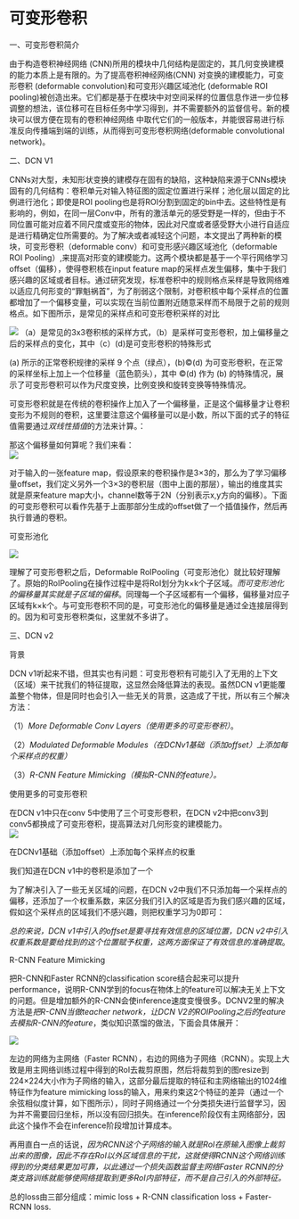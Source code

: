# 可变形卷积

一、可变形卷积简介

由于构造卷积神经网络 (CNN)所用的模块中几何结构是固定的，其几何变换建模的能力本质上是有限的。为了提高卷积神经网络(CNN) 对变换的建模能力，可变形卷积 (deformable convolution)和可变形兴趣区域池化 (deformable ROI pooling)被创造出来。它们都是基于在模块中对空间采样的位置信息作进一步位移调整的想法，该位移可在目标任务中学习得到，并不需要额外的监督信号。新的模块可以很方便在现有的卷积神经网络
中取代它们的一般版本，并能很容易进行标准反向传播端到端的训练，从而得到可变形卷积网络(deformable convolutional network)。


二、DCN V1

CNNs对大型，未知形状变换的建模存在固有的缺陷，这种缺陷来源于CNNs模块固有的几何结构：卷积单元对输入特征图的固定位置进行采样；池化层以固定的比例进行池化；即使是ROI
pooling也是将ROI分割到固定的bin中去。这些特性是有影响的，例如，在同一层Conv中，所有的激活单元的感受野是一样的，但由于不同位置可能对应着不同尺度或变形的物体，因此对尺度或者感受野大小进行自适应是进行精确定位所需要的。为了解决或者减轻这个问题，本文提出了两种新的模块，可变形卷积（deformable
conv）和可变形感兴趣区域池化（deformable ROI Pooling）,来提高对形变的建模能力。这两个模块都是基于一个平行网络学习offset（偏移），使得卷积核在input
feature map的采样点发生偏移，集中于我们感兴趣的区域或者目标。通过研究发现，标准卷积中的规则格点采样是导致网络难以适应几何形变的“罪魁祸首”，为了削弱这个限制，对卷积核中每个采样点的位置都增加了一个偏移变量，可以实现在当前位置附近随意采样而不局限于之前的规则格点。如下图所示，是常见的采样点和可变形卷积采样的对比

![](C:\Users\13073\Desktop\第三次作业第二题\images\1-1626325005556.jpg)
（a）是常见的3x3卷积核的采样方式，（b）是采样可变形卷积，加上偏移量之后的采样点的变化，其中（c）(d)是可变形卷积的特殊形式

(a) 所示的正常卷积规律的采样 9 个点（绿点），(b)©(d)
为可变形卷积，在正常的采样坐标上加上一个位移量（蓝色箭头），其中 ©(d) 作为 (b)
的特殊情况，展示了可变形卷积可以作为尺度变换，比例变换和旋转变换等特殊情况。

可变形卷积就是在传统的卷积操作上加入了一个偏移量，正是这个偏移量才让卷积变形为不规则的卷积，这里要注意这个偏移量可以是小数，所以下面的式子的特征值需要通过*双线性插值*的方法来计算。：

那这个偏移量如何算呢？我们来看：  
![](C:\Users\13073\Desktop\第三次作业第二题\images\2-1626325009401.jpg)

对于输入的一张feature
map，假设原来的卷积操作是3×3的，那么为了学习偏移量offset，我们定义另外一个3×3的卷积层（图中上面的那层），输出的维度其实就是原来feature
map大小，channel数等于2N（分别表示x,y方向的偏移）。下面的可变形卷积可以看作先基于上面那部分生成的offset做了一个插值操作，然后再执行普通的卷积。

可变形池化

![](C:\Users\13073\Desktop\第三次作业第二题\images\3-1626325011962.jpg)

理解了可变形卷积之后，Deformable
RoIPooling（可变形池化）就比较好理解了。原始的RoIPooling在操作过程中是将RoI划分为k×k个子区域。*而可变形池化的偏移量其实就是子区域的偏移*。同理每一个子区域都有一个偏移，偏移量对应子区域有k×k个。与可变形卷积不同的是，可变形池化的偏移量是通过全连接层得到的。因为和可变形卷积类似，这里就不多讲了。

三、DCN v2

背景

DCN
v1听起来不错，但其实也有问题：可变形卷积有可能引入了无用的上下文（区域）来干扰我们的特征提取，这显然会降低算法的表现。虽然DCN
v1更能覆盖整个物体，但是同时也会引入一些无关的背景，这造成了干扰，所以有三个解决方法：

（1）*More Deformable Conv Layers（使用更多的可变形卷积）*。

（2）*Modulated Deformable
Modules（在DCNv1基础（添加offset）上添加每个采样点的权重）*

（3）*R-CNN Feature Mimicking（模拟R-CNN的feature）。*

使用更多的可变形卷积

在DCN v1中只在conv 5中使用了三个可变形卷积，在DCN
v2中把conv3到conv5都换成了可变形卷积，提高算法对几何形变的建模能力。  
![](C:\Users\13073\Desktop\第三次作业第二题\images\4-1626325014310.jpg)

在DCNv1基础（添加offset）上添加每个采样点的权重

我们知道在DCN v1中的卷积是添加了一个

为了解决引入了一些无关区域的问题，在DCN
v2中我们不只添加每一个采样点的偏移，还添加了一个权重系数​，来区分我们引入的区域是否为我们感兴趣的区域，假如这个采样点的区域我们不感兴趣，则把权重学习为0即可：

*总的来说，DCN v1中引入的offset是要寻找有效信息的区域位置，DCN
v2中引入权重系数是要给找到的这个位置赋予权重，这两方面保证了有效信息的准确提取*。

R-CNN Feature Mimicking

把R-CNN和Faster RCNN的classification
score结合起来可以提升performance，说明R-CNN学到的focus在物体上的feature可以解决无关上下文的问题。但是增加额外的R-CNN会使inference速度变慢很多。DCNV2里的解决方法是*把R-CNN当做teacher
network，让DCN
V2的ROIPooling之后的feature去模拟R-CNN的feature*，类似知识蒸馏的做法，下面会具体展开：

![](C:\Users\13073\Desktop\第三次作业第二题\images\5-1626325016183.jpg)

左边的网络为主网络（Faster
RCNN），右边的网络为子网络（RCNN）。实现上大致是用主网络训练过程中得到的RoI去裁剪原图，然后将裁剪到的图resize到224×224大小作为子网络的输入，这部分最后提取的特征和主网络输出的1024维特征作为feature
mimicking
loss的输入，用来约束这2个特征的差异（通过一个余弦相似度计算，如下图所示），同时子网络通过一个分类损失进行监督学习，因为并不需要回归坐标，所以没有回归损失。在inference阶段仅有主网络部分，因此这个操作不会在inference阶段增加计算成本。

再用直白一点的话说，*因为RCNN这个子网络的输入就是RoI在原输入图像上裁剪出来的图像，因此不存在RoI以外区域信息的干扰，这就使得RCNN这个网络训练得到的分类结果更加可靠，以此通过一个损失函数监督主网络Faster
RCNN的分类支路训练就能够使网络提取到更多RoI内部特征，而不是自己引入的外部特征。*

总的loss由三部分组成：mimic loss + R-CNN classification loss + Faster-RCNN loss.